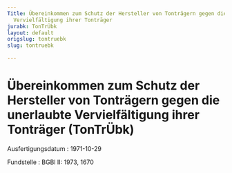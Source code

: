 ```yaml
---
Title: Übereinkommen zum Schutz der Hersteller von Tonträgern gegen die unerlaubte
  Vervielfältigung ihrer Tonträger
jurabk: TonTrÜbk
layout: default
origslug: tontruebk
slug: tontruebk

---
```


# Übereinkommen zum Schutz der Hersteller von Tonträgern gegen die unerlaubte Vervielfältigung ihrer Tonträger (TonTrÜbk)

Ausfertigungsdatum
:   1971-10-29

Fundstelle
:   BGBl II: 1973, 1670

